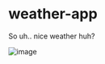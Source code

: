 # weather-app
So uh.. nice weather huh?

![image](https://github.com/dionvu/weather-app/assets/151395310/79ee852d-a043-40bf-9bce-5f2c25351c6e)
